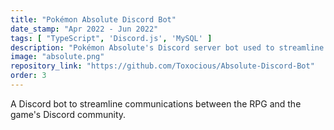 ```yaml
---
title: "Pokémon Absolute Discord Bot"
date_stamp: "Apr 2022 - Jun 2022"
tags: [ "TypeScript", 'Discord.js', 'MySQL' ]
description: "Pokémon Absolute's Discord server bot used to streamline communications between the game and its community members."
image: "absolute.png"
repository_link: "https://github.com/Toxocious/Absolute-Discord-Bot"
order: 3
---
```


A Discord bot to streamline communications between the RPG and the game's Discord community.
